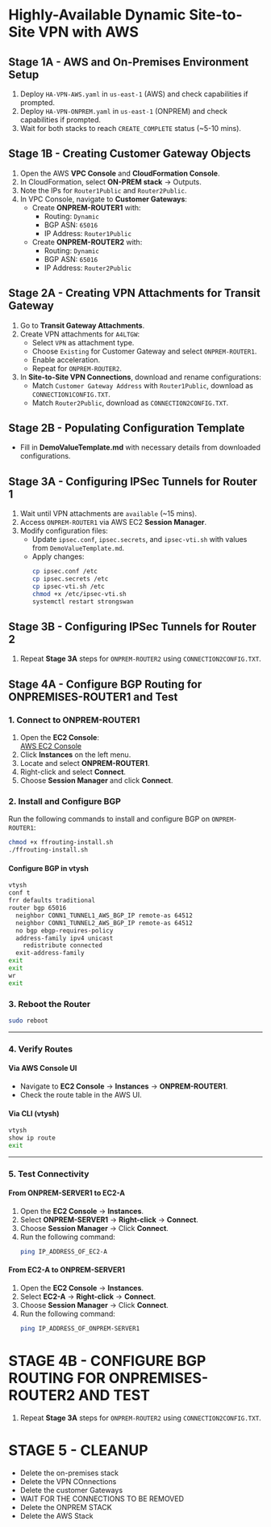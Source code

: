# Highly-Available Dynamic Site-to-Site VPN with AWS

## Stage 1A - AWS and On-Premises Environment Setup

1. Deploy `HA-VPN-AWS.yaml` in `us-east-1` (AWS) and check capabilities if prompted.
2. Deploy `HA-VPN-ONPREM.yaml` in `us-east-1` (ONPREM) and check capabilities if prompted.
3. Wait for both stacks to reach `CREATE_COMPLETE` status (~5-10 mins).

## Stage 1B - Creating Customer Gateway Objects

1. Open the AWS **VPC Console** and **CloudFormation Console**.
2. In CloudFormation, select **ON-PREM stack** → Outputs.
3. Note the IPs for `Router1Public` and `Router2Public`.
4. In VPC Console, navigate to **Customer Gateways**:
   - Create **ONPREM-ROUTER1** with:
     - Routing: `Dynamic`
     - BGP ASN: `65016`
     - IP Address: `Router1Public`
   - Create **ONPREM-ROUTER2** with:
     - Routing: `Dynamic`
     - BGP ASN: `65016`
     - IP Address: `Router2Public`

## Stage 2A - Creating VPN Attachments for Transit Gateway

1. Go to **Transit Gateway Attachments**.
2. Create VPN attachments for `A4LTGW`:
   - Select `VPN` as attachment type.
   - Choose `Existing` for Customer Gateway and select `ONPREM-ROUTER1`.
   - Enable acceleration.
   - Repeat for `ONPREM-ROUTER2`.
3. In **Site-to-Site VPN Connections**, download and rename configurations:
   - Match `Customer Gateway Address` with `Router1Public`, download as `CONNECTION1CONFIG.TXT`.
   - Match `Router2Public`, download as `CONNECTION2CONFIG.TXT`.

## Stage 2B - Populating Configuration Template

- Fill in **DemoValueTemplate.md** with necessary details from downloaded configurations.

## Stage 3A - Configuring IPSec Tunnels for Router 1

1. Wait until VPN attachments are `available` (~15 mins).
2. Access `ONPREM-ROUTER1` via AWS EC2 **Session Manager**.
3. Modify configuration files:
   - Update `ipsec.conf`, `ipsec.secrets`, and `ipsec-vti.sh` with values from `DemoValueTemplate.md`.
   - Apply changes:
     ```sh
     cp ipsec.conf /etc
     cp ipsec.secrets /etc
     cp ipsec-vti.sh /etc
     chmod +x /etc/ipsec-vti.sh
     systemctl restart strongswan
     ```

## Stage 3B - Configuring IPSec Tunnels for Router 2

1. Repeat **Stage 3A** steps for `ONPREM-ROUTER2` using `CONNECTION2CONFIG.TXT`.

## **Stage 4A - Configure BGP Routing for ONPREMISES-ROUTER1 and Test**  

### **1. Connect to ONPREM-ROUTER1**  
1. Open the **EC2 Console**:  
   [AWS EC2 Console](https://console.aws.amazon.com/ec2/v2/home?region=us-east-1#Instances:sort=instanceState)  
2. Click **Instances** on the left menu.  
3. Locate and select **ONPREM-ROUTER1**.  
4. Right-click and select **Connect**.  
5. Choose **Session Manager** and click **Connect**.  

### **2. Install and Configure BGP**  
Run the following commands to install and configure BGP on `ONPREM-ROUTER1`:  

```bash
chmod +x ffrouting-install.sh
./ffrouting-install.sh
```

#### **Configure BGP in vtysh**  
```bash
vtysh
conf t
frr defaults traditional
router bgp 65016
  neighbor CONN1_TUNNEL1_AWS_BGP_IP remote-as 64512
  neighbor CONN1_TUNNEL2_AWS_BGP_IP remote-as 64512
  no bgp ebgp-requires-policy
  address-family ipv4 unicast
    redistribute connected
  exit-address-family
exit
exit
wr
exit
```

### **3. Reboot the Router**  
```bash
sudo reboot
```

---  

### **4. Verify Routes**  
#### **Via AWS Console UI**  
- Navigate to **EC2 Console** → **Instances** → **ONPREM-ROUTER1**.  
- Check the route table in the AWS UI.

#### **Via CLI (vtysh)**  
```bash
vtysh
show ip route
exit
```

---  

### **5. Test Connectivity**  

#### **From ONPREM-SERVER1 to EC2-A**  
1. Open the **EC2 Console** → **Instances**.  
2. Select **ONPREM-SERVER1** → **Right-click** → **Connect**.  
3. Choose **Session Manager** → Click **Connect**.  
4. Run the following command:  
   ```bash
   ping IP_ADDRESS_OF_EC2-A
   ```

#### **From EC2-A to ONPREM-SERVER1**  
1. Open the **EC2 Console** → **Instances**.  
2. Select **EC2-A** → **Right-click** → **Connect**.  
3. Choose **Session Manager** → Click **Connect**.  
4. Run the following command:  
   ```bash
   ping IP_ADDRESS_OF_ONPREM-SERVER1
   ```




# STAGE 4B - CONFIGURE BGP ROUTING FOR ONPREMISES-ROUTER2 AND TEST

1. Repeat **Stage 3A** steps for `ONPREM-ROUTER2` using `CONNECTION2CONFIG.TXT`.

# STAGE 5 - CLEANUP

- Delete the on-premises stack
- Delete the VPN COnnections
- Delete the customer Gateways
- WAIT FOR THE CONNECTIONS TO BE REMOVED
- Delete the ONPREM STACK
- Delete the AWS Stack